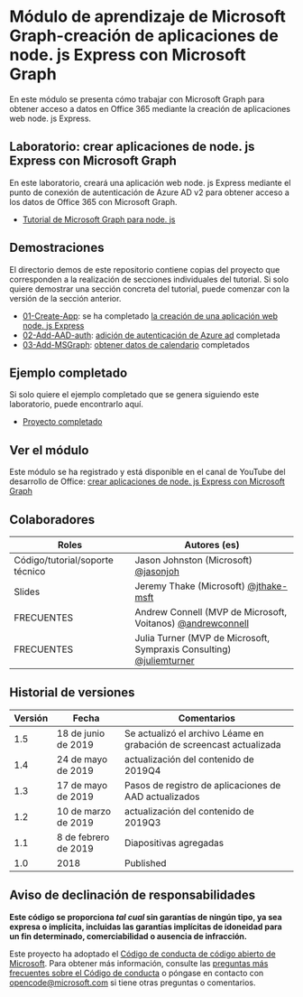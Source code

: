 # <a name="microsoft-graph-training-module---build-nodejs-express-apps-with-microsoft-graph"></a>Módulo de aprendizaje de Microsoft Graph-creación de aplicaciones de node. js Express con Microsoft Graph

En este módulo se presenta cómo trabajar con Microsoft Graph para obtener acceso a datos en Office 365 mediante la creación de aplicaciones web node. js Express.

## <a name="lab---build-nodejs-express-apps-with-microsoft-graph"></a>Laboratorio: crear aplicaciones de node. js Express con Microsoft Graph

En este laboratorio, creará una aplicación web node. js Express mediante el punto de conexión de autenticación de Azure AD v2 para obtener acceso a los datos de Office 365 con Microsoft Graph.

- [Tutorial de Microsoft Graph para node. js](https://docs.microsoft.com/graph/training/node-tutorial)

## <a name="demos"></a>Demostraciones

El [](./Demos) directorio demos de este repositorio contiene copias del proyecto que corresponden a la realización de secciones individuales del tutorial. Si solo quiere demostrar una sección concreta del tutorial, puede comenzar con la versión de la sección anterior.

- [01-Create-App](Demos/01-create-app): se ha completado [la creación de una aplicación web node. js Express](https://docs.microsoft.com/graph/training/node-tutorial?tutorial-step=1)
- [02-Add-AAD-auth](Demos/02-add-aad-auth): [adición de autenticación de Azure ad](https://docs.microsoft.com/graph/training/node-tutorial?tutorial-step=3) completada
- [03-Add-MSGraph](Demos/03-add-msgraph): [obtener datos de calendario](https://docs.microsoft.com/graph/training/node-tutorial?tutorial-step=4) completados

## <a name="completed-sample"></a>Ejemplo completado

Si solo quiere el ejemplo completado que se genera siguiendo este laboratorio, puede encontrarlo aquí.

- [Proyecto completado](Demos/03-add-msgraph)

## <a name="watch-the-module"></a>Ver el módulo

Este módulo se ha registrado y está disponible en el canal de YouTube del desarrollo de Office: [crear aplicaciones de node. js Express con Microsoft Graph](https://youtu.be/n6q8Cm-pTYY)

## <a name="contributors"></a>Colaboradores

|           Roles            |                                           Autores (es)                                           |
| -------------------------- | --------------------------------------------------------------------------------------------- |
| Código/tutorial/soporte técnico | Jason Johnston (Microsoft) [@jasonjoh](//github.com/jasonjoh)                                 |
| Slides                     | Jeremy Thake (Microsoft) [@jthake-msft](//github.com/jthake-msft)                             |
| FRECUENTES                         | Andrew Connell (MVP de Microsoft, Voitanos) [@andrewconnell](//github.com/andrewconnell)         |
| FRECUENTES                         | Julia Turner (MVP de Microsoft, Sympraxis Consulting) [@juliemturner](//github.com/juliemturner) |

## <a name="version-history"></a>Historial de versiones

| Versión |       Fecha       |                     Comentarios                     |
| ------- | ---------------- | ------------------------------------------------ |
| 1.5     | 18 de junio de 2019    | Se actualizó el archivo Léame en grabación de screencast actualizada |
| 1.4     | 24 de mayo de 2019     | actualización del contenido de 2019Q4                           |
| 1.3     | 17 de mayo de 2019     | Pasos de registro de aplicaciones de AAD actualizados               |
| 1.2     | 10 de marzo de 2019   | actualización del contenido de 2019Q3                           |
| 1.1     | 8 de febrero de 2019 | Diapositivas agregadas                                     |
| 1.0     | 2018             | Published                                        |

## <a name="disclaimer"></a>Aviso de declinación de responsabilidades

**Este código se proporciona *tal cual* sin garantías de ningún tipo, ya sea expresa o implícita, incluidas las garantías implícitas de idoneidad para un fin determinado, comerciabilidad o ausencia de infracción.**

Este proyecto ha adoptado el [Código de conducta de código abierto de Microsoft](https://opensource.microsoft.com/codeofconduct/). Para obtener más información, consulte las [preguntas más frecuentes sobre el Código de conducta](https://opensource.microsoft.com/codeofconduct/faq/) o póngase en contacto con [opencode@microsoft.com](mailto:opencode@microsoft.com) si tiene otras preguntas o comentarios.
